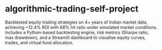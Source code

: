 # algorithmic-trading-self-project
Backtested equity trading strategies on 4+ years of Indian market data, achieving ~12.4% ROI with 68% hit ratio under simulated market conditions. Includes a Python-based backtesting engine, risk metrics (Sharpe ratio, max drawdown), and a Streamlit dashboard to visualise equity curves, trades, and virtual fund allocation.
